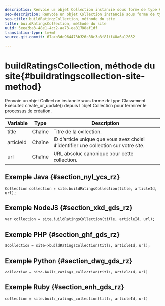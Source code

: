 ```yaml
---
description: Renvoie un objet Collection instancié sous forme de type Classement. Exécutez create_or_update() depuis l'objet Collection pour terminer le processus de création.
seo-description: Renvoie un objet Collection instancié sous forme de type Classement. Exécutez create_or_update() depuis l'objet Collection pour terminer le processus de création.
seo-title: buildRatingsCollection, méthode du site
title: buildRatingsCollection, méthode du site
uuid: 5eea2ba3-48e1-4cd2-aa73-ea81788af1df
translation-type: tm+mt
source-git-commit: 67aeb3de964473b326c88c3a3f81ff48a6a12652

---
```



# buildRatingsCollection, méthode du site{#buildratingscollection-site-method}

Renvoie un objet Collection instancié sous forme de type Classement. Exécutez create_or_update() depuis l'objet Collection pour terminer le processus de création.

| Variable | Type | Description |
|--- |--- |--- |
| title | Chaîne | Titre de la collection. |
| articleId | Chaîne | ID d’article unique que vous avez choisi d’identifier une collection sur votre site. |
| url | Chaîne | URL absolue canonique pour cette collection. |

## Exemple Java {#section_nyl_ycs_rz}

```
Collection collection = site.buildRatingsCollection(title, articleId, url); 
```

## Exemple NodeJS {#section_xkd_gds_rz}

```
var collection = site.buildRatingsCollection(title, articleId, url); 
```

## Exemple PHP {#section_ghf_gds_rz}

```
$collection = site->buildRatingsCollection(title, articleId, url); 
```

## Exemple Python {#section_dwg_gds_rz}

```
collection = site.build_ratings_collection(title, articleId, url) 
```

## Exemple Ruby {#section_enh_gds_rz}

```
collection = site.build_ratings_collection(title, articleId, url) 
```

